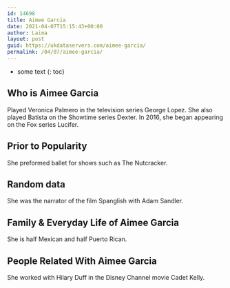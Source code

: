 ```yaml
---
id: 14698
title: Aimee Garcia
date: 2021-04-07T15:15:43+00:00
author: Laima
layout: post
guid: https://ukdataservers.com/aimee-garcia/
permalink: /04/07/aimee-garcia/
---
```


* some text
{: toc}


## Who is Aimee Garcia
                  
                  
                  
Played Veronica Palmero in the television series George Lopez. She also played Batista on the Showtime series Dexter. In 2016, she began appearing on the Fox series Lucifer.
                  
              
            
              
            
                
                
                
## Prior to Popularity
                  
                  
                  
She preformed ballet for shows such as The Nutcracker.
                  
              
            
              
            
                
                
                
## Random data
                  
                  
                  
She was the narrator of the film Spanglish with Adam Sandler.
                  
              
            
              
            
                
                
                
## Family & Everyday Life of Aimee Garcia
                  
                  
                  
She is half Mexican and half Puerto Rican.
                  
              
            
              
            
                
                
                
## People Related With Aimee Garcia
                  
                  
                  
She worked with Hilary Duff in the Disney Channel movie Cadet Kelly.
                  
              
            
              
            
                
              
            
              
              
            
            
              
            
          
          
          